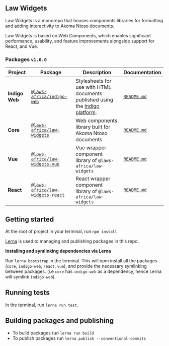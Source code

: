 
## Law Widgets

Law Widgets is a monorepo that houses components libraries for formatting and adding interactivity to Akoma Ntoso documents.

Law Widgets is based on Web Components, which enables significant performance, usability, and feature improvements 
alongside support for React, and Vue.

### Packages `v1.0.0`

| Project        | Package                                                                                           | Description                                                                                                    | Documentation                           |
|----------------|---------------------------------------------------------------------------------------------------|----------------------------------------------------------------------------------------------------------------|-----------------------------------------|
| **Indigo Web** | [`@laws-africa/indigo-web`](https://www.npmjs.com/package/@laws-africa/indigo-web)                | Stylesheets for use with HTML documents published using the [Indigo platform](https://indigo.readthedocs.org). | [`README.md`](indigo-web/README.md)     
| **Core**       | [`@laws-africa/law-widgets`](https://www.npmjs.com/package/@laws-africa/law-widgets)              | Web components library built for Akoma Ntoso documents                                                         | [`README.md`](core/README.md)                                                                                   
| **Vue**        | [`@laws-africa/law-widgets-vue`](https://www.npmjs.com/package/@laws-africa/law-widgets-vue)      | Vue wrapper component library of `@laws-africa/law-widgets`                                                    | [`README.md`](packages/vue/README.md)                                                                          
| **React**      | [`@laws-africa/law-widgets-react`](https://www.npmjs.com/package/@laws-africa//law-widgets-react) | React wrapper component library of `@laws-africa/law-widgets`                                                  | [`README.md`](packages/react/README.md)                                                                        


## Getting started
At the root of project in your terminal, run `npm install`

[Lerna](https://lerna.js.org/) is used to managing and publishing packages in this repo.

**Installing and symlinking dependencies via Lerna**

Run `lerna bootstrap` in the terminal. This will npm install all the packages (`core`, `indigo-web`, `react`, `vue`), 
and provide the necessary symlinking between packages. (i.e `core` has `indigo-web` as a dependency, hence Lerna will
symlink `indigo-web`).

## Running tests 
In the terminal, run `lerna run test`.

## Building packages and publishing
- To build packages run `lerna run build`
- To publish packages run `lerna publish --conventional-commits`

